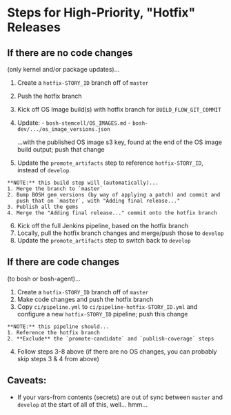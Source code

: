 # Steps for High-Priority, "Hotfix" Releases

## If there are no code changes

(only kernel and/or package updates)...

  1. Create a `hotfix-STORY_ID` branch off of `master`
  2. Push the hotfix branch
  3. Kick off OS Image build(s) with hotfix branch for `BUILD_FLOW_GIT_COMMIT`
  4. Update:
    - `bosh-stemcell/OS_IMAGES.md`
    - `bosh-dev/.../os_image_versions.json`

     ...with the published OS image s3 key, found at the end of the OS image build
     output; push that change
  1. Update the `promote_artifacts` step to reference `hotfix-STORY_ID`,
     instead of `develop`.

    **NOTE:** this build step will (automatically)...
    1. Merge the branch to `master`
    2. Bump BOSH gem versions (by way of applying a patch) and commit and
       push that on `master`, with "Adding final release..."
    3. Publish all the gems
    4. Merge the "Adding final release..." commit onto the hotfix branch
  6. Kick off the full Jenkins pipeline, based on the hotfix branch
  7. Locally, pull the hotfix branch changes and merge/push those to `develop`
  8. Update the `promote_artifacts` step to switch back to `develop`

## If there are code changes

(to bosh or bosh-agent)...

  1. Create a `hotfix-STORY_ID` branch off of `master`
  2. Make code changes and push the hotfix branch
  3. Copy `ci/pipeline.yml` to `ci/pipeline-hotfix-STORY_ID.yml` and
     configure a new `hotfix-STORY_ID` pipeline; push this change

    **NOTE:** this pipeline should...
    1. Reference the hotfix branch
    2. **Exclude** the `promote-candidate` and `publish-coverage` steps
  4. Follow steps 3-8 above (if there are no OS changes, you can probably
     skip steps 3 & 4 from above)

## Caveats:

- If your vars-from contents (secrets) are out of sync between `master` and
  `develop` at the start of all of this, well... hmm...
